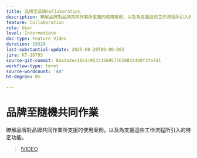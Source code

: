 ```yaml
---
title: 品牌至品牌Collaboration
description: 瞭解品牌對品牌共同作業所支援的使用案例，以及為支援這些工作流程所引入的特定功能。
feature: Collaboration
role: User
level: Intermediate
doc-type: Feature Video
duration: 19320
last-substantial-update: 2025-08-20T00:00:00Z
jira: KT-18793
source-git-commit: 8aa4a2ec16b1c95333569577658842460f3fa7d1
workflow-type: tm+mt
source-wordcount: '44'
ht-degree: 0%

---
```



# 品牌至隨機共同作業

瞭解品牌對品牌共同作業所支援的使用案例，以及為支援這些工作流程所引入的特定功能。

>[!VIDEO](https://video.tv.adobe.com/v/3470947/?learn=on&enablevpops&captions=chi_hant)
